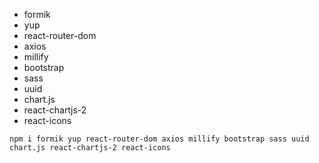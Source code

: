 - formik
- yup
- react-router-dom
- axios
- millify
- bootstrap
- sass
- uuid
- chart.js
- react-chartjs-2
- react-icons

`npm i formik yup react-router-dom axios millify bootstrap sass uuid chart.js react-chartjs-2 react-icons`
